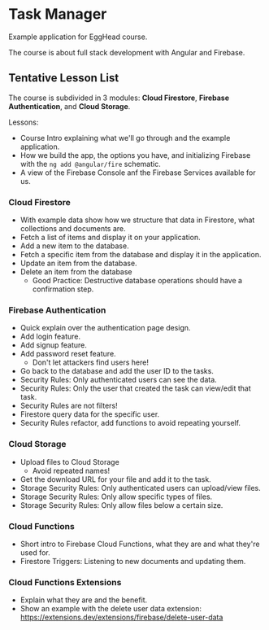 # Task Manager

Example application for EggHead course.

The course is about full stack development with Angular and Firebase.

## Tentative Lesson List

The course is subdivided in 3 modules: **Cloud Firestore**, **Firebase Authentication**, and **Cloud Storage**.

Lessons:

- Course Intro explaining what we'll go through and the example application.
- How we build the app, the options you have, and initializing Firebase with the `ng add @angular/fire` schematic.
- A view of the Firebase Console anf the Firebase Services available for us.

### Cloud Firestore

- With example data show how we structure that data in Firestore, what collections and documents are.
- Fetch a list of items and display it on your application.
- Add a new item to the database.
- Fetch a specific item from the database and display it in the application.
- Update an item from the database.
- Delete an item from the database
  - Good Practice: Destructive database operations should have a confirmation step.

### Firebase Authentication

- Quick explain over the authentication page design.
- Add login feature.
- Add signup feature.
- Add password reset feature.
  - Don't let attackers find users here!
- Go back to the database and add the user ID to the tasks.
- Security Rules: Only authenticated users can see the data.
- Security Rules: Only the user that created the task can view/edit that task.
- Security Rules are not filters!
- Firestore query data for the specific user.
- Security Rules refactor, add functions to avoid repeating yourself.

### Cloud Storage

- Upload files to Cloud Storage
  - Avoid repeated names!
- Get the download URL for your file and add it to the task.
- Storage Security Rules: Only authenticated users can upload/view files.
- Storage Security Rules: Only allow specific types of files.
- Storage Security Rules: Only allow files below a certain size.

### Cloud Functions

- Short intro to Firebase Cloud Functions, what they are and what they're used for.
- Firestore Triggers: Listening to new documents and updating them.

### Cloud Functions Extensions

- Explain what they are and the benefit.
- Show an example with the delete user data extension: https://extensions.dev/extensions/firebase/delete-user-data
